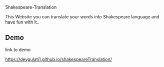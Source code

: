 Shakespeare-Translation

This Website you can translate your words into Shakespeare language and have fun with it..

## Demo

 link to demo

https://devgulati1.github.io/shakespeareTranslation/

